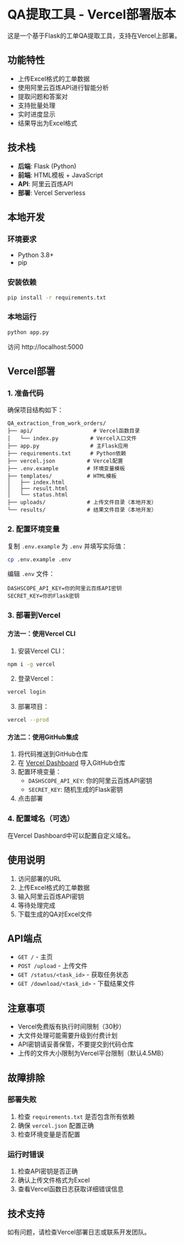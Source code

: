 # QA提取工具 - Vercel部署版本

这是一个基于Flask的工单QA提取工具，支持在Vercel上部署。

## 功能特性

- 上传Excel格式的工单数据
- 使用阿里云百炼API进行智能分析
- 提取问题和答案对
- 支持批量处理
- 实时进度显示
- 结果导出为Excel格式

## 技术栈

- **后端**: Flask (Python)
- **前端**: HTML模板 + JavaScript
- **API**: 阿里云百炼API
- **部署**: Vercel Serverless

## 本地开发

### 环境要求

- Python 3.8+
- pip

### 安装依赖

```bash
pip install -r requirements.txt
```

### 本地运行

```bash
python app.py
```

访问 http://localhost:5000

## Vercel部署

### 1. 准备代码

确保项目结构如下：
```
QA_extraction_from_work_orders/
├── api/                   # Vercel函数目录
│   └── index.py          # Vercel入口文件
├── app.py                # 主Flask应用
├── requirements.txt      # Python依赖
├── vercel.json          # Vercel配置
├── .env.example         # 环境变量模板
├── templates/           # HTML模板
│   ├── index.html
│   ├── result.html
│   └── status.html
├── uploads/             # 上传文件目录（本地开发）
└── results/             # 结果文件目录（本地开发）
```

### 2. 配置环境变量

复制 `.env.example` 为 `.env` 并填写实际值：

```bash
cp .env.example .env
```

编辑 `.env` 文件：
```
DASHSCOPE_API_KEY=你的阿里云百炼API密钥
SECRET_KEY=你的Flask密钥
```

### 3. 部署到Vercel

#### 方法一：使用Vercel CLI

1. 安装Vercel CLI：
```bash
npm i -g vercel
```

2. 登录Vercel：
```bash
vercel login
```

3. 部署项目：
```bash
vercel --prod
```

#### 方法二：使用GitHub集成

1. 将代码推送到GitHub仓库
2. 在 [Vercel Dashboard](https://vercel.com/dashboard) 导入GitHub仓库
3. 配置环境变量：
   - `DASHSCOPE_API_KEY`: 你的阿里云百炼API密钥
   - `SECRET_KEY`: 随机生成的Flask密钥
4. 点击部署

### 4. 配置域名（可选）

在Vercel Dashboard中可以配置自定义域名。

## 使用说明

1. 访问部署的URL
2. 上传Excel格式的工单数据
3. 输入阿里云百炼API密钥
4. 等待处理完成
5. 下载生成的QA对Excel文件

## API端点

- `GET /` - 主页
- `POST /upload` - 上传文件
- `GET /status/<task_id>` - 获取任务状态
- `GET /download/<task_id>` - 下载结果文件

## 注意事项

- Vercel免费版有执行时间限制（30秒）
- 大文件处理可能需要升级到付费计划
- API密钥请妥善保管，不要提交到代码仓库
- 上传的文件大小限制为Vercel平台限制（默认4.5MB）

## 故障排除

### 部署失败

1. 检查 `requirements.txt` 是否包含所有依赖
2. 确保 `vercel.json` 配置正确
3. 检查环境变量是否配置

### 运行时错误

1. 检查API密钥是否正确
2. 确认上传文件格式为Excel
3. 查看Vercel函数日志获取详细错误信息

## 技术支持

如有问题，请检查Vercel部署日志或联系开发团队。